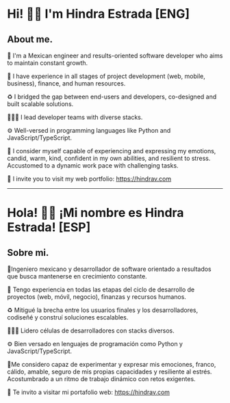 
<!--
![banner](https://scontent.fmex22-1.fna.fbcdn.net/v/t1.15752-9/198774788_2927981837521160_8688981573201481476_n.png?_nc_cat=110&ccb=1-3&_nc_sid=ae9488&_nc_ohc=K3ZE98t3R_AAX-a2s__&_nc_ht=scontent.fmex22-1.fna&oh=624310e5e79ed3da262b62287c0faf03&oe=60E5A3CA)-->

# Hi! 👋🏼 I'm Hindra Estrada   [ENG]

## About me.

🎯 I'm a Mexican engineer and results-oriented software developer who aims to maintain constant growth.

🚀 I have experience in all stages of project development (web, mobile, business), finance, and human resources.

♻️ I bridged the gap between end-users and developers, co-designed and built scalable solutions.

🧑🏻‍💻 I lead developer teams with diverse stacks.

⚙️ Well-versed in programming languages like Python and JavaScript/TypeScript.

🔋 I consider myself capable of experiencing and expressing my emotions, candid, warm, kind, confident in my own abilities, and resilient to stress. Accustomed to a dynamic work pace with challenging tasks.

💼 I invite you to visit my web portfolio: https://hindrav.com

----------------------------------------------------------------------------------------------------------------------------------------------------------------------------------------
# Hola! 👋🏼 ¡Mi nombre es Hindra Estrada!  [ESP]

## Sobre mi.

🎯Ingeniero mexicano y desarrollador de software orientado a resultados que busca mantenerse en crecimiento constante.

🚀 Tengo experiencia en todas las etapas del ciclo de desarrollo de proyectos (web, móvil, negocio), finanzas y recursos humanos. 

♻️ Mitigué la brecha entre los usuarios finales y los desarrolladores, codiseñé y construí soluciones escalables.

🧑🏻‍💻 Lidero células de desarrolladores con stacks diversos.

⚙️ Bien versado en lenguajes de programación como Python y JavaScript/TypeScript.

🔋Me considero capaz de experimentar y expresar mis emociones, franco, cálido, amable, seguro de mis propias capacidades y resiliente al estrés. Acostumbrado a un ritmo de trabajo dinámico con retos exigentes.

💼 Te invito a visitar mi portafolio web: https://hindrav.com


